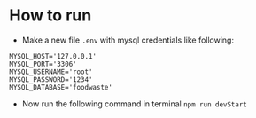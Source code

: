 # How to run

- Make a new file `.env` with mysql credentials like following:

```
MYSQL_HOST='127.0.0.1'
MYSQL_PORT='3306'
MYSQL_USERNAME='root'
MYSQL_PASSWORD='1234'
MYSQL_DATABASE='foodwaste'
```

- Now run the following command in terminal `npm run devStart`
